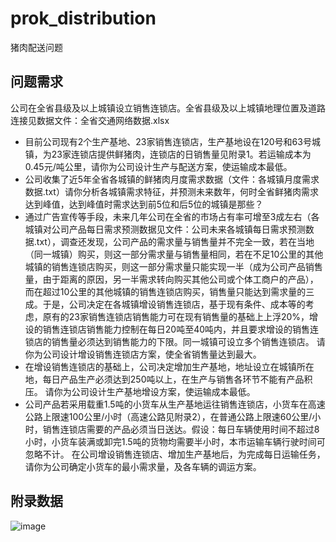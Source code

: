 # prok_distribution
猪肉配送问题
## 问题需求
公司在全省县级及以上城镇设立销售连锁店。全省县级及以上城镇地理位置及道路连接见数据文件：全省交通网络数据.xlsx
* 目前公司现有2个生产基地、23家销售连锁店，生产基地设在120号和63号城镇，为23家连锁店提供鲜猪肉，连锁店的日销售量见附录1。若运输成本为0.45元/吨公里，请你为公司设计生产与配送方案，使运输成本最低。
* 公司收集了近5年全省各城镇的鲜猪肉月度需求数据（文件：各城镇月度需求数据.txt）请你分析各城镇需求特征，并预测未来数年，何时全省鲜猪肉需求达到峰值，达到峰值时需求达到前5位和后5位的城镇是那些？
* 通过广告宣传等手段，未来几年公司在全省的市场占有率可增至3成左右（各城镇对公司产品每日需求预测数据见文件：公司未来各城镇每日需求预测数据.txt），调查还发现，公司产品的需求量与销售量并不完全一致，若在当地（同一城镇）购买，则这一部分需求量与销售量相同，若在不足10公里的其他城镇的销售连锁店购买，则这一部分需求量只能实现一半（成为公司产品销售量，由于距离的原因，另一半需求转向购买其他公司或个体工商户的产品），而在超过10公里的其他城镇的销售连锁店购买，销售量只能达到需求量的三成。于是，公司决定在各城镇增设销售连锁店，基于现有条件、成本等的考虑，原有的23家销售连锁店销售能力可在现有销售量的基础上上浮20%，增设的销售连锁店销售能力控制在每日20吨至40吨内，并且要求增设的销售连锁店的销售量必须达到销售能力的下限。同一城镇可设立多个销售连锁店。
请你为公司设计增设销售连锁店方案，使全省销售量达到最大。
* 在增设销售连锁店的基础上，公司决定增加生产基地，地址设立在城镇所在地，每日产品生产必须达到250吨以上，在生产与销售各环节不能有产品积压。
请你为公司设计生产基地增设方案，使运输成本最低。
* 公司产品若采用载重1.5吨的小货车从生产基地运往销售连锁店，小货车在高速公路上限速100公里/小时（高速公路见附录2），在普通公路上限速60公里/小时，销售连锁店需要的产品必须当日送达。假设：每日车辆使用时间不超过8小时，小货车装满或卸完1.5吨的货物均需要半小时，本市运输车辆行驶时间可忽略不计。
在公司增设销售连锁店、增加生产基地后，为完成每日运输任务，请你为公司确定小货车的最小需求量，及各车辆的调运方案。

## 附录数据
![image](url)
